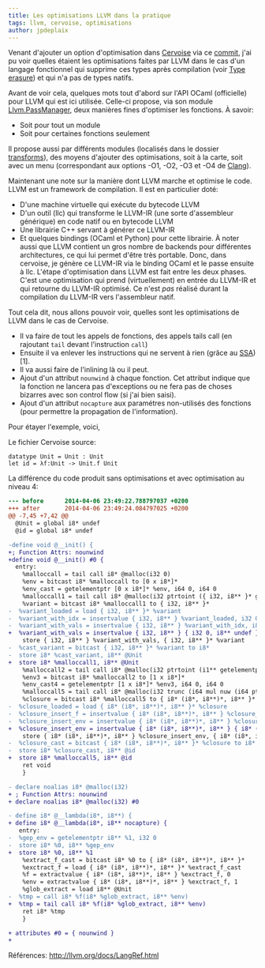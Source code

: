 ```yaml
---
title: Les optimisations LLVM dans la pratique
tags: llvm, cervoise, optimisations
author: jpdeplaix
---
```


Venant d'ajouter un option d'optimisation dans [Cervoise](https://github.com/jpdeplaix/cervoise) via ce [commit](https://github.com/jpdeplaix/cervoise/commit/a3685b10c7fc6fb),
j'ai pu voir quelles étaient les optimisations faites par LLVM dans le cas d'un langage fonctionnel qui supprime ces types après compilation (voir [Type erasure](https://en.wikipedia.org/wiki/Type_erasure)) et qui n'a pas de types natifs.

Avant de voir cela, quelques mots tout d'abord sur l'API OCaml (officielle) pour LLVM qui est ici utilisée. Celle-ci propose, via son module [Llvm.PassManager](https://github.com/llvm-mirror/llvm/blob/master/bindings/ocaml/llvm/llvm.mli#L2419), deux manières fines d'optimiser les fonctions.
À savoir:

 * Soit pour tout un module
 * Soit pour certaines fonctions seulement

Il propose aussi par différents modules (localisés dans le dossier [transforms](https://github.com/llvm-mirror/llvm/tree/master/bindings/ocaml/transforms)), des moyens d'ajouter des optimisations, soit à la carte, soit avec un menu (correspondant aux options -O1, -O2, -O3 et -O4 de [Clang](https://fr.wikipedia.org/wiki/Clang)).

Maintenant une note sur la manière dont LLVM marche et optimise le code.
LLVM est un framework de compilation. Il est en particulier doté:

 * D'une machine virtuelle qui exécute du bytecode LLVM
 * D'un outil (llc) qui transforme le LLVM-IR (une sorte d'assembleur générique) en code natif ou en bytecode LLVM
 * Une librairie C++ servant à générer ce LLVM-IR
 * Et quelques bindings (OCaml et Python) pour cette librairie.
À noter aussi que LLVM contient un gros nombre de backends pour différentes architectures, ce qui lui permet d'être très portable.
Donc, dans cervoise, je génère ce LLVM-IR via le binding OCaml et le passe ensuite à llc.
L'étape d'optimisation dans LLVM est fait entre les deux phases. C'est une optimisation qui prend (virtuellement) en entrée du LLVM-IR et qui retourne du LLVM-IR optimisé. Ce n'est *pas* réalisé durant la compilation du LLVM-IR vers l'assembleur natif.

Tout cela dit, nous allons pouvoir voir, quelles sont les optimisations de LLVM dans le cas de Cervoise.

 * Il va faire de tout les appels de fonctions, des appels tails call (en rajoutant ```tail``` devant l'instruction ```call```)
 * Ensuite il va enlever les instructions qui ne servent à rien (grâce au [SSA](https://fr.wikipedia.org/wiki/Static_single_assignment_form)) [1].
 * Il va aussi faire de l'inlining là ou il peut.
 * Ajout d'un attribut ```nounwind``` à chaque fonction. Cet attribut indique que la fonction ne lancera pas d'exceptions ou ne fera pas de choses bizarres avec son control flow (si j'ai bien saisi).
 * Ajout d'un attribut ```nocapture``` aux paramétres non-utilisés des fonctions (pour permettre la propagation de l'information).

Pour étayer l'exemple, voici,

Le fichier Cervoise source:
```
datatype Unit = Unit : Unit
let id = λf:Unit -> Unit.f Unit
```

La différence du code produit sans optimisations et avec optimisation au niveau 4:
```diff
--- before      2014-04-06 23:49:22.788797037 +0200
+++ after       2014-04-06 23:49:24.084797025 +0200
@@ -7,45 +7,42 @@
  @Unit = global i8* undef
  @id = global i8* undef

-define void @__init() {
+; Function Attrs: nounwind
+define void @__init() #0 {
  entry:
    %malloccall = tail call i8* @malloc(i32 0)
    %env = bitcast i8* %malloccall to [0 x i8*]*
    %env_cast = getelementptr [0 x i8*]* %env, i64 0, i64 0
    %malloccall1 = tail call i8* @malloc(i32 ptrtoint ({ i32, i8** }* getelementptr ({ i32, i8** }* null, i32 1) to i32))
    %variant = bitcast i8* %malloccall1 to { i32, i8** }*
-  %variant_loaded = load { i32, i8** }* %variant
-  %variant_with_idx = insertvalue { i32, i8** } %variant_loaded, i32 0, 0
-  %variant_with_vals = insertvalue { i32, i8** } %variant_with_idx, i8** %env_cast, 1
+  %variant_with_vals = insertvalue { i32, i8** } { i32 0, i8** undef }, i8** %env_cast, 1
    store { i32, i8** } %variant_with_vals, { i32, i8** }* %variant
-  %cast_variant = bitcast { i32, i8** }* %variant to i8*
-  store i8* %cast_variant, i8** @Unit
+  store i8* %malloccall1, i8** @Unit
    %malloccall2 = tail call i8* @malloc(i32 ptrtoint (i1** getelementptr (i1** null, i32 1) to i32))
    %env3 = bitcast i8* %malloccall2 to [1 x i8*]*
    %env_cast4 = getelementptr [1 x i8*]* %env3, i64 0, i64 0
    %malloccall5 = tail call i8* @malloc(i32 trunc (i64 mul nuw (i64 ptrtoint (i1** getelementptr (i1** null, i32 1) to i64), i64 2) to i32))
    %closure = bitcast i8* %malloccall5 to { i8* (i8*, i8**)*, i8** }*
-  %closure_loaded = load { i8* (i8*, i8**)*, i8** }* %closure
-  %closure_insert_f = insertvalue { i8* (i8*, i8**)*, i8** } %closure_loaded, i8* (i8*, i8**)* @__lambda, 0
-  %closure_insert_env = insertvalue { i8* (i8*, i8**)*, i8** } %closure_insert_f, i8** %env_cast4, 1
+  %closure_insert_env = insertvalue { i8* (i8*, i8**)*, i8** } { i8* (i8*, i8**)* @__lambda, i8** undef }, i8** %env_cast4, 1
    store { i8* (i8*, i8**)*, i8** } %closure_insert_env, { i8* (i8*, i8**)*, i8** }* %closure
-  %closure_cast = bitcast { i8* (i8*, i8**)*, i8** }* %closure to i8*
-  store i8* %closure_cast, i8** @id
+  store i8* %malloccall5, i8** @id
    ret void
    }

- declare noalias i8* @malloc(i32)
+ ; Function Attrs: nounwind
+ declare noalias i8* @malloc(i32) #0

- define i8* @__lambda(i8*, i8**) {
+ define i8* @__lambda(i8*, i8** nocapture) {
   entry:
-  %gep_env = getelementptr i8** %1, i32 0
-  store i8* %0, i8** %gep_env
+  store i8* %0, i8** %1
    %extract_f_cast = bitcast i8* %0 to { i8* (i8*, i8**)*, i8** }*
    %exctract_f = load { i8* (i8*, i8**)*, i8** }* %extract_f_cast
    %f = extractvalue { i8* (i8*, i8**)*, i8** } %exctract_f, 0
    %env = extractvalue { i8* (i8*, i8**)*, i8** } %exctract_f, 1
    %glob_extract = load i8** @Unit
-  %tmp = call i8* %f(i8* %glob_extract, i8** %env)
+  %tmp = tail call i8* %f(i8* %glob_extract, i8** %env)
    ret i8* %tmp
    }

+ attributes #0 = { nounwind }
+
```

Références:
 http://llvm.org/docs/LangRef.html
